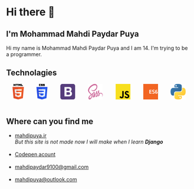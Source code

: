 # Hi there 👋

## I'm Mohammad Mahdi Paydar Puya

Hi my name is Mohammad Mahdi Paydar Puya and I am 14. I'm trying to be a programmer.

## Technolagies

<div style="display: flex; justify-content: space-around">
    <img src ="./images/html-5.svg" alt="HTML5 logo" width="6%" title='HTML5'/>
    <img src ="./images/css-3.svg" alt="CSS3 logo" width="6%" title='CSS3'/>
    <img src ="./images/bootstrap.svg" alt="Bootstrap logo" width="8%" title='Bootstrap'/>
    <img src ="./images/sass.svg" alt="Sass logo" width="8%" title='Sass'/>
    <img src ="./images/javascript.svg" alt="JavaScript logo" width="8%" title='JavaScript'/>
    <img src ="./images/es6.svg" alt="ES6 logo" width="8%" title='ES6'/>
    <img src="./images/python.svg" alt="Python" width="8%" title="Python">
</div>

<br>

## Where can you find me
<ul>
    <li>
        <a href="mahdipuya.ir">mahdipuya.ir</a>
        <br>
        <i>But this site is not made now I will make when I learn <b>Django</b></i>
    </li>
    <br>
    <li>
    <a href="https://codepen.io/mahdipuya">Codepen acount</a>
    </li>
    <br>
    <li>
        <a href="mailto:mahdipayda9100@gmail.com">mahdipaydar9100@gmail.com</a>
    </li>
    <br>
    <li>
        <a href="mailto:mahdipuya@outlook.com"> mahdipuya@outlook.com</a>
    </li>
</ul>

